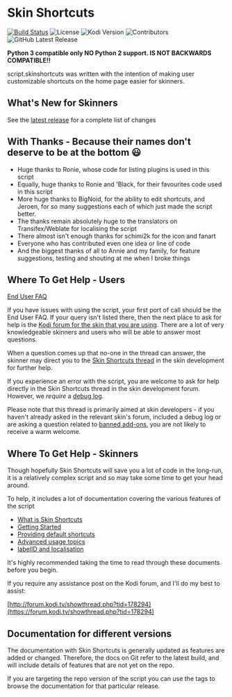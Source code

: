 # Skin Shortcuts

[![Build Status](https://img.shields.io/endpoint.svg?url=https%3A%2F%2Factions-badge.atrox.dev%2Fmikesilvo164%2Fscript.skinshortcuts%2Fbadge&logo=none)](https://actions-badge.atrox.dev/mikesilvo164/script.skinshortcuts/goto)
![License](https://img.shields.io/badge/license-GPL--2.0--only-success.svg)
![Kodi Version](https://img.shields.io/badge/kodi-matrix%2B-success.svg)
![Contributors](https://img.shields.io/github/contributors/mikesilvo164/script.skinshortcuts.svg)
![GitHub Latest Release](https://img.shields.io/github/v/release/mikesilvo164/script.skinshortcuts)

**Python 3 compatible only NO Python 2 support. IS NOT BACKWARDS COMPATIBLE!!**

script.skinshortcuts was written with the intention of making user customizable shortcuts on the home page easier for skinners.

## What's New for Skinners

See the [latest release](https://github.com/mikesilvo164/script.skinshortcuts/releases/latest) for a complete list of changes

## With Thanks - Because their names don't deserve to be at the bottom 😃

- Huge thanks to Ronie, whose code for listing plugins is used in this script
- Equally, huge thanks to Ronie and 'Black, for their favourites code used in this script
- More huge thanks to BigNoid, for the ability to edit shortcuts, and Jeroen, for so many suggestions each of which just made the script better.
- The thanks remain absolutely huge to the translators on Transifex/Weblate for localising the script
- There almost isn't enough thanks for schimi2k for the icon and fanart
- Everyone who has contributed even one idea or line of code
- And the biggest thanks of all to Annie and my family, for feature suggestions, testing and shouting at me when I broke things

## Where To Get Help - Users

[End User FAQ](./docs/FAQ.md)

If you have issues with using the script, your first port of call should be the End User FAQ. If your query isn't listed there, then the next place to ask for help is the [Kodi forum for the skin that you are using](https://forum.kodi.tv/forumdisplay.php?fid=67). There are a lot of very knowledgeable skinners and users who will be able to answer most questions.

When a question comes up that no-one in the thread can answer, the skinner may direct you to the [Skin Shortcuts thread](https://forum.kodi.tv/showthread.php?tid=178294) in the skin development for further help.

If you experience an error with the script, you are welcome to ask for help directly in the Skin Shortcuts thread in the skin development forum. However, we _require_ a [debug log](https://kodi.wiki/view/Debug_log).

Please note that this thread is primarily aimed at skin developers - if you haven't already asked in the relevant skin's forum, included a debug log or are asking a question related to [banned add-ons](https://kodi.wiki/view/Official:Forum_rules/Banned_add-ons), you are not likely to receive a warm welcome.

## Where To Get Help - Skinners

Though hopefully Skin Shortcuts will save you a lot of code in the long-run, it is a relatively complex script and so may take some time to get your head around.

To help, it includes a lot of documentation covering the various features of the script

* [What is Skin Shortcuts](./docs/What%20is%20Skin%20Shortcuts.md)
* [Getting Started](./docs/started/Getting%20Started.md)
* [Providing default shortcuts](./docs/Providing%20default%20shortcuts.md)
* [Advanced usage topics](./docs/advanced/Advanced%20Usage.md)
* [labelID and localisation](./docs/labelID%20and%20Localisation.md)

It's highly recommended taking the time to read through these documents before you begin.

If you require any assistance post on the Kodi forum, and I'll do my best to assist:

[http://forum.kodi.tv/showthread.php?tid=178294](https://forum.kodi.tv/showthread.php?tid=178294)

## Documentation for different versions

The documentation with Skin Shortcuts is generally updated as features are added or changed. Therefore, the docs on Git refer to the latest build, and will include details of features that are not yet on the repo.

If you are targeting the repo version of the script you can use the tags to browse the documentation for that particular release.
